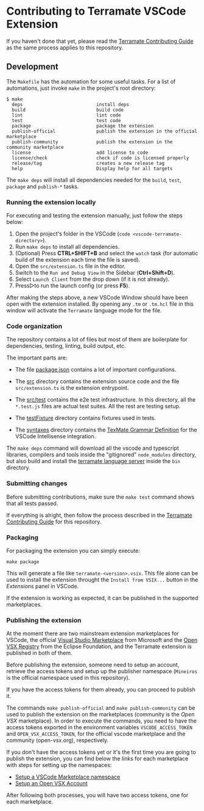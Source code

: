 # Contributing to Terramate VSCode Extension

If you haven't done that yet, please read the
[Terramate Contributing Guide](https://github.com/terramate-io/terramate/blob/main/CONTRIBUTING.md) as the same process applies to this repository.

## Development

The `Makefile` has the automation for some useful tasks.
For a list of automations, just invoke `make` in the project's root directory:

```
$ make
  deps                           install deps
  build                          build code
  lint                           lint code
  test                           test code
  package                        package the extension
  publish-official               publish the extension in the official marketplace
  publish-community              publish the extension in the community marketplace
  license                        add license to code
  license/check                  check if code is licensed properly
  release/tag                    creates a new release tag
  help                           Display help for all targets
```

The `make deps` will install all dependencies needed for the `build`, `test`,
`package` and `publish-*` tasks.

### Running the extension locally

For executing and testing the extension manually, just follow the steps below:

1. Open the project's folder in the VSCode (`code <vscode-terramate-directory>`).
2. Run `make deps` to install all dependencies.
3. (Optional) Press **CTRL+SHIFT+B** and select the `watch` task (for automatic build of the extension each time the file is saved).
4. Open the `src/extension.ts` file in the editor.
5. Switch to the `Run and Debug View` in the Sidebar (**Ctrl+Shift+D**).
6. Select `Launch Client` from the drop down (if it is not already).
7. Press▷to run the launch config (or press **F5**).

After making the steps above, a new VSCode Window should have been open with the
extension installed. By opening any `.tm` or `.tm.hcl` file in this window will
activate the `Terramate` language mode for the file.

### Code organization

The repository contains a lot of files but most of them are boilerplate for
dependencies, testing, linting, build output, etc.

The important parts are:

- The file [package.json](https://github.com/terramate-io/vscode-terramate/blob/main/package.json) contains a lot of important configurations.

- The [src](https://github.com/terramate-io/vscode-terramate/tree/main/src) directory
contains the extension source code and the file `src/extension.ts` is the
extension entrypoint.

- The [src/test](https://github.com/terramate-io/vscode-terramate/tree/main/src/test)
contains the e2e test infrastructure. In this directory, all the `*.test.js` files
are actual test suites. All the rest are testing setup.

- The [testFixture](https://github.com/terramate-io/vscode-terramate/tree/main/testFixture)
directory contains fixtures used in tests.

- The [syntaxes](https://github.com/terramate-io/vscode-terramate/tree/main/syntaxes)
directory contains the [TexMate Grammar Definition](https://macromates.com/manual/en/language_grammars) for the VSCode Intellisense integration.

The `make deps` command will download all the vscode and typescript libraries,
compilers and tools inside the "gitignored" `node_modules` directory, but also
build and install the [terramate language server](https://github.com/terramate-io/terramate-ls) inside the `bin` directory.

### Submitting changes

Before submitting contributions, make sure the `make test` command shows that
all tests passed.

If everything is alright, then follow the process described in the [Terramate Contributing Guide](https://github.com/terramate-io/terramate/blob/main/CONTRIBUTING.md)
for this repository.

### Packaging

For packaging the extension you can simply execute:

```
make package
```

This will generate a file like `terramate-<version>.vsix`. This file alone can
be used to install the extension throught the `Install from VSIX...` button in
the *Extensions* panel in VSCode.

If the extension is working as expected, it can be published in the supported
marketplaces.

### Publishing the extension

At the moment there are two mainstream extension marketplaces for VSCode, the
official [Visual Studio Marketplace](https://marketplace.visualstudio.com/vscode)
from Microsoft and the [Open VSX Registry](https://open-vsx.org/) from the
Eclipse Foundation, and the Terramate extension is published in both of them.

Before publishing the extension, someone need to setup an account, retrieve the
access tokens and setup up the publisher namespace (`Mineiros` is the official
namespace used in this repository).

If you have the access tokens for them already, you can proceed to publish it.

The commands `make publish-official` and `make publish-community` can be used to
publish the extension on the marketplaces (community is the *Open VSX* marketplace).
In order to execute the commands, you need to have the access tokens exported
in the environment variables `VSCODE_ACCESS_TOKEN` and `OPEN_VSX_ACCESS_TOKEN`,
for the official vscode marketplace and the community (open-vsx.org),
respectively.

If you don't have the access tokens yet or it's the first time you are going to
publish the extension, you can find below the links for each marketplace with
steps for setting up the namespaces:

- [Setup a VSCode Marketplace namespace](https://code.visualstudio.com/api/working-with-extensions/publishing-extension#get-a-personal-access-token)
- [Setup an Open VSX Account](https://github.com/eclipse/openvsx/wiki/Publishing-Extensions)

After following both processes, you will have two access tokens, one for each
marketplace.
